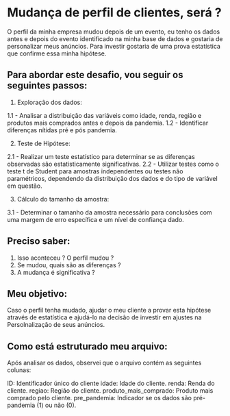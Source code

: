# Mudança de perfil de clientes, será ?

O perfil da minha empresa mudou depois de um evento, eu tenho os dados antes e depois do evento identificado na minha base de dados e  gostaria de personalizar meus anúncios. Para investir gostaria de uma prova estatística que confirme essa minha hipótese.

## Para abordar este desafio, vou seguir os seguintes passos:

1. Exploração dos dados:

1.1 - Analisar a distribuição das variáveis como idade, renda, região e produtos mais comprados antes e depois da pandemia.
1.2 - Identificar diferenças nítidas pré e pós pandemia.

2. Teste de Hipótese:

2.1 - Realizar um teste estatístico para determinar se as diferenças observadas são estatisticamente significativas.
2.2 - Utilizar testes como o teste t de Student para amostras independentes ou testes não paramétricos, dependendo da distribuição dos dados e do tipo de variável em questão.

3. Cálculo do tamanho da amostra:

3.1 - Determinar o tamanho da amostra necessário para conclusões com uma margem de erro específica e um nível de confiança dado.

## Preciso saber:
1. Isso aconteceu ? O perfil mudou ?
2. Se mudou, quais são as diferenças ?
3. A mudança é significativa ?

## Meu objetivo: 
Caso o perfil tenha mudado, ajudar o meu cliente a provar esta hipótese através de estatística  e ajudá-lo na decisão de investir em ajustes na Persolnalização de seus anúncios.

## Como está estruturado meu arquivo:

Após analisar os dados, observei que o arquivo contém as seguintes colunas:

ID: Identificador único do cliente
idade: Idade do cliente.
renda: Renda do cliente.
regiao: Região do cliente.
produto_mais_comprado: Produto mais comprado pelo cliente.
pre_pandemia: Indicador se os dados são pré-pandemia (1) ou não (0).
